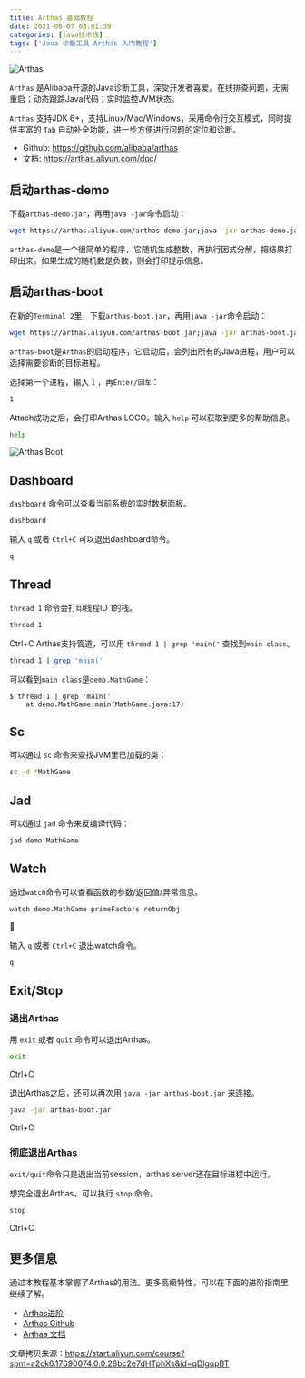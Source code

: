 ```yaml
---
title: Arthas 基础教程
date: 2021-08-07 08:01:39
categories: [java技术栈]
tags: ['Java 诊断工具 Arthas 入门教程']
---
```


<!-- toc -->

![Arthas](arthas.png)

`Arthas` 是Alibaba开源的Java诊断工具，深受开发者喜爱。在线排查问题，无需重启；动态跟踪Java代码；实时监控JVM状态。

`Arthas` 支持JDK 6+，支持Linux/Mac/Windows，采用命令行交互模式，同时提供丰富的 `Tab` 自动补全功能，进一步方便进行问题的定位和诊断。

- Github: https://github.com/alibaba/arthas
- 文档: https://arthas.aliyun.com/doc/

## 启动arthas-demo

下载`arthas-demo.jar`，再用`java -jar`命令启动：

```bash
wget https://arthas.aliyun.com/arthas-demo.jar;java -jar arthas-demo.jar
```

`arthas-demo`是一个很简单的程序，它随机生成整数，再执行因式分解，把结果打印出来。如果生成的随机数是负数，则会打印提示信息。

## 启动arthas-boot

在新的`Terminal 2`里，下载`arthas-boot.jar`，再用`java -jar`命令启动：

```bash
wget https://arthas.aliyun.com/arthas-boot.jar;java -jar arthas-boot.jar
```

`arthas-boot`是`Arthas`的启动程序，它启动后，会列出所有的Java进程，用户可以选择需要诊断的目标进程。

选择第一个进程，输入 `1` ，再`Enter/回车`：

```bash
1
```

Attach成功之后，会打印Arthas LOGO。输入 `help` 可以获取到更多的帮助信息。

```bash
help
```

![Arthas Boot](O1CN01HzatXZ1RgccrlT90M_!!6000000002141-2-tps-529-244.png)

## Dashboard

`dashboard` 命令可以查看当前系统的实时数据面板。

```bash
dashboard
```

输入 `q` 或者 `Ctrl+C` 可以退出dashboard命令。

```bash
q
```

## Thread

`thread 1` 命令会打印线程ID 1的栈。

```bash
thread 1
```

Ctrl+C Arthas支持管道，可以用 `thread 1 | grep 'main('` 查找到`main class`。

```bash
thread 1 | grep 'main('
```

可以看到`main class`是`demo.MathGame`：

```
$ thread 1 | grep 'main('
    at demo.MathGame.main(MathGame.java:17)
```

## Sc

可以通过 `sc` 命令来查找JVM里已加载的类：

```bash
sc -d *MathGame
```

## Jad

可以通过 `jad` 命令来反编译代码：

```bash
jad demo.MathGame
```

## Watch

通过`watch`命令可以查看函数的参数/返回值/异常信息。

```bash
watch demo.MathGame primeFactors returnObj
```



输入 `q` 或者 `Ctrl+C` 退出watch命令。

```bash
q
```

## Exit/Stop

### 退出Arthas

用 `exit` 或者 `quit` 命令可以退出Arthas。

```bash
exit
```

Ctrl+C

退出Arthas之后，还可以再次用 `java -jar arthas-boot.jar` 来连接。

```bash
java -jar arthas-boot.jar
```

Ctrl+C

### 彻底退出Arthas

`exit/quit`命令只是退出当前session，arthas server还在目标进程中运行。

想完全退出Arthas，可以执行 `stop` 命令。

```bash
stop
```

Ctrl+C

## 更多信息

通过本教程基本掌握了Arthas的用法。更多高级特性，可以在下面的进阶指南里继续了解。

- [Arthas进阶](https://arthas.aliyun.com/doc/arthas-tutorials.html?language=cn&id=arthas-advanced)
- [Arthas Github](https://github.com/alibaba/arthas)
- [Arthas 文档](https://arthas.aliyun.com/doc/)

文章拷贝来源：https://start.aliyun.com/course?spm=a2ck6.17690074.0.0.28bc2e7dHTphXs&id=qDlgqpBT